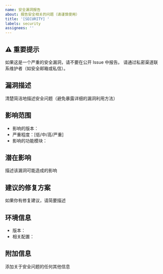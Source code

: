 ```yaml
---
name: 安全漏洞报告
about: 报告安全相关的问题（请谨慎使用）
title: '[SECURITY] '
labels: security
assignees: ''
---
```


## ⚠️ 重要提示
如果这是一个严重的安全漏洞，请不要在公开 Issue 中报告。
请通过私密渠道联系维护者（如安全邮箱或私信）。

## 漏洞描述
清楚简洁地描述安全问题（避免暴露详细的漏洞利用方法）

## 影响范围
- 影响的版本：
- 严重程度：[低/中/高/严重]
- 影响的功能模块：

## 潜在影响
描述该漏洞可能造成的影响

## 建议的修复方案
如果你有修复建议，请简要描述

## 环境信息
- 版本：
- 相关配置：

## 附加信息
添加关于安全问题的任何其他信息

